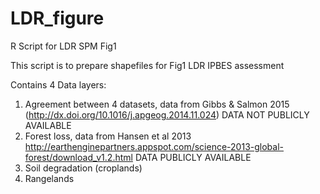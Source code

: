 # LDR_figure     
R Script for LDR SPM Fig1    

This script is to prepare shapefiles for Fig1 LDR IPBES assessment


Contains 4 Data layers: 

1. Agreement between 4 datasets, data from Gibbs & Salmon 2015 (http://dx.doi.org/10.1016/j.apgeog.2014.11.024) DATA NOT PUBLICLY AVAILABLE
2. Forest loss, data from Hansen et al 2013 http://earthenginepartners.appspot.com/science-2013-global-forest/download_v1.2.html DATA PUBLICLY AVAILABLE
3. Soil degradation (croplands)
4. Rangelands
